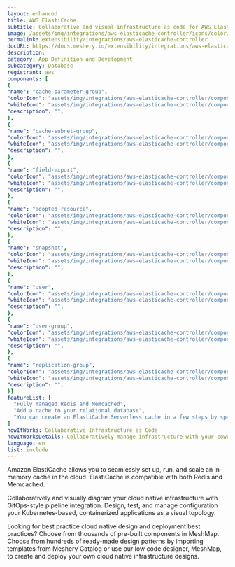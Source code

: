 ```yaml
---
layout: enhanced
title: AWS ElastiCache
subtitle: Collaborative and visual infrastructure as code for AWS ElastiCache
image: /assets/img/integrations/aws-elasticache-controller/icons/color/aws-elasticache-controller-color.svg
permalink: extensibility/integrations/aws-elasticache-controller
docURL: https://docs.meshery.io/extensibility/integrations/aws-elasticache-controller
description: 
category: App Definition and Development
subcategory: Database
registrant: aws
components: [
{
"name": "cache-parameter-group",
"colorIcon": "assets/img/integrations/aws-elasticache-controller/components/cache-parameter-group/icons/color/cache-parameter-group-color.svg",
"whiteIcon": "assets/img/integrations/aws-elasticache-controller/components/cache-parameter-group/icons/white/cache-parameter-group-white.svg",
"description": "",
},
{
"name": "cache-subnet-group",
"colorIcon": "assets/img/integrations/aws-elasticache-controller/components/cache-subnet-group/icons/color/cache-subnet-group-color.svg",
"whiteIcon": "assets/img/integrations/aws-elasticache-controller/components/cache-subnet-group/icons/white/cache-subnet-group-white.svg",
"description": "",
},
{
"name": "field-export",
"colorIcon": "assets/img/integrations/aws-elasticache-controller/components/field-export/icons/color/field-export-color.svg",
"whiteIcon": "assets/img/integrations/aws-elasticache-controller/components/field-export/icons/white/field-export-white.svg",
"description": "",
},
{
"name": "adopted-resource",
"colorIcon": "assets/img/integrations/aws-elasticache-controller/components/adopted-resource/icons/color/adopted-resource-color.svg",
"whiteIcon": "assets/img/integrations/aws-elasticache-controller/components/adopted-resource/icons/white/adopted-resource-white.svg",
"description": "",
},
{
"name": "snapshot",
"colorIcon": "assets/img/integrations/aws-elasticache-controller/components/snapshot/icons/color/snapshot-color.svg",
"whiteIcon": "assets/img/integrations/aws-elasticache-controller/components/snapshot/icons/white/snapshot-white.svg",
"description": "",
},
{
"name": "user",
"colorIcon": "assets/img/integrations/aws-elasticache-controller/components/user/icons/color/user-color.svg",
"whiteIcon": "assets/img/integrations/aws-elasticache-controller/components/user/icons/white/user-white.svg",
"description": "",
},
{
"name": "user-group",
"colorIcon": "assets/img/integrations/aws-elasticache-controller/components/user-group/icons/color/user-group-color.svg",
"whiteIcon": "assets/img/integrations/aws-elasticache-controller/components/user-group/icons/white/user-group-white.svg",
"description": "",
},
{
"name": "replication-group",
"colorIcon": "assets/img/integrations/aws-elasticache-controller/components/replication-group/icons/color/replication-group-color.svg",
"whiteIcon": "assets/img/integrations/aws-elasticache-controller/components/replication-group/icons/white/replication-group-white.svg",
"description": "",
}]
featureList: [
  "Fully managed Redis and Memcached",
  "Add a cache to your relational database",
  "You can create an ElastiCache Serverless cache in a few steps by specifying a cache name in Meshery"
]
howItWorks: Collaborative Infrastructure as Code
howItWorksDetails: Collaboratively manage infrastructure with your coworkers synchronously sharing the same designs.
language: en
list: include
---
```

<p>
Amazon ElastiCache allows you to seamlessly set up, run, and scale an in-memory cache in the cloud. ElastiCache is compatible with both Redis and Memcached.
</p>
<p>
    Collaboratively and visually diagram your cloud native infrastructure with GitOps-style pipeline integration. Design, test, and manage configuration your Kubernetes-based, containerized applications as a visual topology.
</p>
<p>
    Looking for best practice cloud native design and deployment best practices? Choose from thousands of pre-built components in MeshMap. Choose from hundreds of ready-made design patterns by importing templates from Meshery Catalog or use our low code designer, MeshMap, to create and deploy your own cloud native infrastructure designs.
</p>
